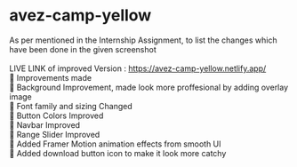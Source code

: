 # avez-camp-yellow
As per mentioned in the Internship Assignment, to list the changes which have been done in the given screenshot 
<br>
<br>
LIVE LINK of improved Version : https://avez-camp-yellow.netlify.app/
<br>
🔴 Improvements made
<br>
🎯 Background Improvement, made look more proffesional by adding overlay image
<br>
🎯 Font family and sizing Changed
<br>
🎯 Button Colors Improved
<br>
🎯 Navbar Improved
<br>
🎯 Range Slider Improved
<br>
🎯 Added Framer Motion animation effects from smooth UI
<br>
🎯 Added download button icon to make it look more catchy 
